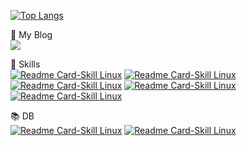 
[![Top Langs](https://github-readme-stats.vercel.app/api/top-langs/?username=choomi1217&exclude_repo=choomi1217.github.io&hide=html,css&hide_progress=true)]()

💖 My Blog <br/>
<a href="https://choomi1217.github.io/" target="_blank"><img src="https://img.shields.io/badge/Tech_Blog-DD0B78?style=for-the-badge&logo=GitHub%20Sponsors&logoColor=white"/></a>

🔧 Skills <br/>
[![Readme Card-Skill Linux](https://img.shields.io/badge/Linux-FCC624?style=for-the-badge&logo=linux&logoColor=black)]()
[![Readme Card-Skill Linux](https://img.shields.io/badge/Java-ED8B00?style=for-the-badge&logo=java&logoColor=white)]()
[![Readme Card-Skill Linux](https://img.shields.io/badge/Spring-6DB33F?style=for-the-badge&logo=spring&logoColor=white)]()
[![Readme Card-Skill Linux](https://img.shields.io/badge/Vue.js-35495E?style=for-the-badge&logo=vue.js&logoColor=4FC08D)]()
[![Readme Card-Skill Linux](https://img.shields.io/badge/GitHub-100000?style=for-the-badge&logo=github&logoColor=white)]()

📚 DB <br/>
[![Readme Card-Skill Linux](https://img.shields.io/badge/PostgreSQL-316192?style=for-the-badge&logo=postgresql&logoColor=white)]()
[![Readme Card-Skill Linux](https://img.shields.io/badge/Oracle-F80000?style=for-the-badge&logo=Oracle&logoColor=white)]()










<!--
**choomi1217/choomi1217** is a ✨ _special_ ✨ repository because its `README.md` (this file) appears on your GitHub profile.

Here are some ideas to get you started:

- 🔭 I’m currently working on ...
- 🌱 I’m currently learning ...
- 👯 I’m looking to collaborate on ...
- 🤔 I’m looking for help with ...
- 💬 Ask me about ...
- 📫 How to reach me: ...
- 😄 Pronouns: ...
- ⚡ Fun fact: ...
-->
